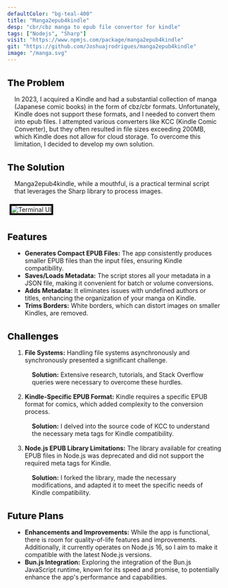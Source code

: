```yaml
---
defaultColor: "bg-teal-400"
title: "Manga2epub4kindle"
desp: "cbr/cbz manga to epub file convertor for kindle"
tags: ["Nodejs", "Sharp"]
visit: "https://www.npmjs.com/package/manga2epub4kindle"
git: "https://github.com/Joshuajrodrigues/manga2epub4kindle"
image: "/manga.svg"
---
```


<div class="mb-0 font-publicSans text-base sm:text-lg md:text-xl lg:text-2xl xl:text-2xl flex flex-col items-center justify-center">
  <h1 class="text-2xl sm:text-3xl md:text-4xl lg:text-4xl xl:text-4xl font-bold mb-6">
    The Problem
  </h1>
  <p>
    In 2023, I acquired a Kindle and had a substantial collection of manga (Japanese comic books) in the form of cbz/cbr formats. Unfortunately, Kindle does not support these formats, and I needed to convert them into epub files. I attempted various converters like KCC (Kindle Comic Converter), but they often resulted in file sizes exceeding 200MB, which Kindle does not allow for cloud storage. To overcome this limitation, I decided to develop my own solution.
  </p>

  <h1 class="text-2xl sm:text-3xl md:text-4xl lg:text-4xl xl:text-4xl font-bold mb-6">
    The Solution
  </h1>
  <p>
    Manga2epub4kindle, while a mouthful, is a practical terminal script that leverages the Sharp library to process images.
  </p>
  <img src="/manga/tui.png" class="border-4 border-black mb-4 lg:w-1/2 " alt="Terminal UI">

  <h1 class="text-2xl sm:text-3xl md:text-4xl lg:text-4xl xl:text-4xl font-bold mb-6">
    Features
  </h1>
  <ul class="list-disc ml-6 mb-4">
    <li>
      <strong>Generates Compact EPUB Files:</strong> The app consistently produces smaller EPUB files than the input files, ensuring Kindle compatibility.
    </li>
    <li>
      <strong>Saves/Loads Metadata:</strong> The script stores all your metadata in a JSON file, making it convenient for batch or volume conversions.
    </li>
    <li>
      <strong>Adds Metadata:</strong> It eliminates issues with undefined authors or titles, enhancing the organization of your manga on Kindle.
    </li>
    <li>
      <strong>Trims Borders:</strong> White borders, which can distort images on smaller Kindles, are removed.
    </li>
  </ul>

  <h1 class="text-2xl sm:text-3xl md:text-4xl lg:text-4xl xl:text-4xl font-bold mb-6">
    Challenges
  </h1>
  <ol class="list-decimal ml-6 mb-4">
    <li>
      <strong>File Systems:</strong> Handling file systems asynchronously and synchronously presented a significant challenge.
      <p>
        <strong>Solution:</strong> Extensive research, tutorials, and Stack Overflow queries were necessary to overcome these hurdles.
      </p>
    </li>
    <li>
      <strong>Kindle-Specific EPUB Format:</strong> Kindle requires a specific EPUB format for comics, which added complexity to the conversion process.
      <p>
        <strong>Solution:</strong> I delved into the source code of KCC to understand the necessary meta tags for Kindle compatibility.
      </p>
    </li>
    <li>
      <strong>Node.js EPUB Library Limitations:</strong> The library available for creating EPUB files in Node.js was deprecated and did not support the required meta tags for Kindle.
      <p>
        <strong>Solution:</strong> I forked the library, made the necessary modifications, and adapted it to meet the specific needs of Kindle compatibility.
      </p>
    </li>
  </ol>

  <h1 class="text-2xl sm:text-3xl md:text-4xl lg:text-4xl xl:text-4xl font-bold mb-6">
    Future Plans
  </h1>
  <ul class="list-disc ml-6 mb-4">
    <li>
      <strong>Enhancements and Improvements:</strong> While the app is functional, there is room for quality-of-life features and improvements. Additionally, it currently operates on Node.js 16, so I aim to make it compatible with the latest Node.js versions.
    </li>
    <li>
      <strong>Bun.js Integration:</strong> Exploring the integration of the Bun.js JavaScript runtime, known for its speed and promise, to potentially enhance the app's performance and capabilities.
    </li>
  </ul>
</div>

</div>

<style>

      h1 {
        margin-top: 2rem;
        font-weight: 800;
        font-size:1.3rem;
      }
      h2{
        font-weight: 500;
        font-size:1rem;
   
        margin:0 1rem 
      }
  ul, ol, p {
    list-style: revert;
    margin:1rem
  }
  .astro-code{
    margin:1rem
  }
      img{
   
    border: black 4px solid ;
    margin:5px;
  }
</style>
